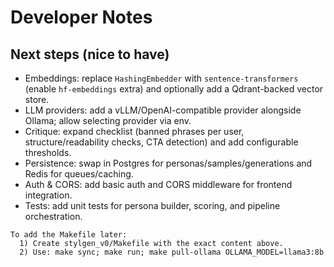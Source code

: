 # Developer Notes


## Next steps (nice to have)
- Embeddings: replace `HashingEmbedder` with `sentence-transformers` (enable `hf-embeddings` extra) and optionally add a Qdrant-backed vector store.
- LLM providers: add a vLLM/OpenAI-compatible provider alongside Ollama; allow selecting provider via env.
- Critique: expand checklist (banned phrases per user, structure/readability checks, CTA detection) and add configurable thresholds.
- Persistence: swap in Postgres for personas/samples/generations and Redis for queues/caching.
- Auth & CORS: add basic auth and CORS middleware for frontend integration.
- Tests: add unit tests for persona builder, scoring, and pipeline orchestration.

```
To add the Makefile later:
  1) Create stylgen_v0/Makefile with the exact content above.
  2) Use: make sync; make run; make pull-ollama OLLAMA_MODEL=llama3:8b
```

